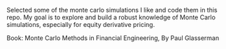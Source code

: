 Selected some of the monte carlo simulations I like and code them in this repo. My goal is to explore and build a robust knowledge of Monte Carlo simulations, especially for equity derivative pricing.

Book: Monte Carlo Methods in Financial Engineering, By Paul Glasserman
